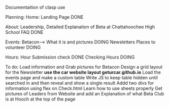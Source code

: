 Documentaition of clasp use

Planning:
Home: Landing Page DONE

About: Leadership, Detailed Explanation of Beta at Chattahoochee High School
       FAQ DONE

Events: Betacon--> What it is and pictures DOING
        Newsletters
        Places to volunteer DOING

Hours: Hour Submission check DONE
       Checking Hours DOING


To do:
Load information and Grab pictures for Betacon
Design a grid layout for the Newsletter **use the car website layout geturcar.github.io**
Load the events page and make a custom table
Write JS to keep table hidden until searched in and then reveal and show a single result
Addd two divs for information using flex on Check.html
Learn how to use sheets properly
Get pictures of Leaders from Website and add an Explanation of what Beta Club is at Hooch at the top of the page

